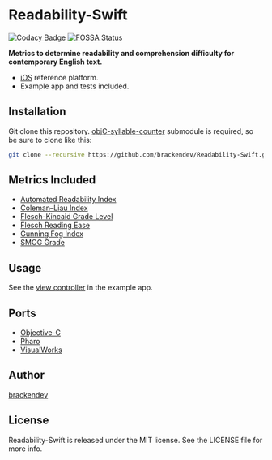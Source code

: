 Readability-Swift
=================
[![Codacy Badge](https://api.codacy.com/project/badge/Grade/995af7b26a964a75a68188b61b8a830f)](https://www.codacy.com/app/brackendev/Readability-Swift?utm_source=github.com&amp;utm_medium=referral&amp;utm_content=brackendev/Readability-Swift&amp;utm_campaign=Badge_Grade)
[![FOSSA Status](https://app.fossa.com/api/projects/git%2Bgithub.com%2Fbrackendev%2FReadability-Swift.svg?type=shield)](https://app.fossa.com/projects/git%2Bgithub.com%2Fbrackendev%2FReadability-Swift?ref=badge_shield)

**Metrics to determine readability and comprehension difficulty for contemporary English text.**

* [iOS](https://en.wikipedia.org/wiki/IOS) reference platform.
* Example app and tests included.

## Installation

Git clone this repository. [objC-syllable-counter](https://github.com/brackendev/objC-syllable-counter.git) submodule is required, so be sure to clone like this:

````bash
git clone --recursive https://github.com/brackendev/Readability-Swift.git
````

## Metrics Included

* [Automated Readability Index](http://en.wikipedia.org/wiki/Automated_Readability_Index)
* [Coleman–Liau Index](http://en.wikipedia.org/wiki/Coleman–Liau_index)
* [Flesch-Kincaid Grade Level](http://en.wikipedia.org/wiki/Flesch–Kincaid_readability_tests)
* [Flesch Reading Ease](http://en.wikipedia.org/wiki/Flesch–Kincaid_readability_tests)
* [Gunning Fog Index](http://en.wikipedia.org/wiki/Gunning_fog_index)
* [SMOG Grade](http://en.wikipedia.org/wiki/SMOG)

## Usage

See the [view controller](https://github.com/brackendev/Readability-Swift/blob/master/Readability-Swift%20Example/Readability-Swift%20Example/Classes/ViewController.swift) in the example app.

## Ports

* [Objective-C](http://brackendev.github.io/Readability-Objective-C/)
* [Pharo](http://brackendev.github.io/Readability-Pharo/)
* [VisualWorks](https://brackendev.github.io/Readability-VisualWorks/)

## Author

[brackendev](https://www.github.com/brackendev)

## License

Readability-Swift is released under the MIT license. See the LICENSE file for more info.

